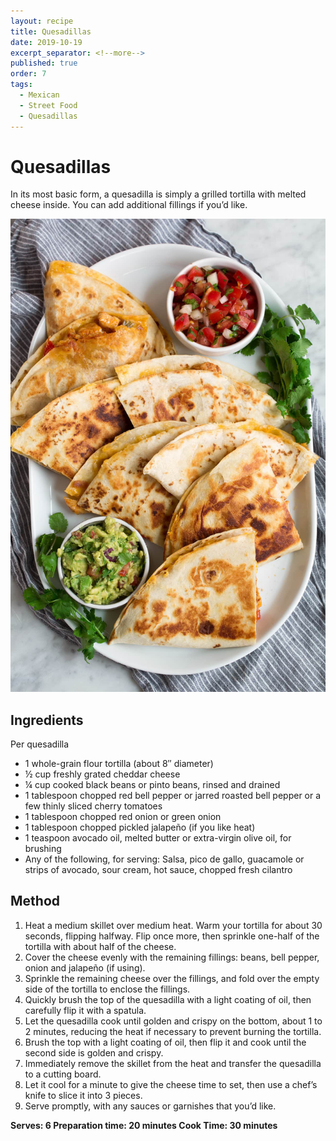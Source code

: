 ```yaml
---
layout: recipe
title: Quesadillas
date: 2019-10-19
excerpt_separator: <!--more-->
published: true
order: 7
tags:
  - Mexican
  - Street Food
  - Quesadillas
---
```


# Quesadillas

In its most basic form, a quesadilla is simply a grilled tortilla with melted cheese inside. You can add additional fillings if you’d like.

<!--more-->

[![Quesadillas](/_uploads/quesadillas.jpg)](/_uploads/quesadillas.jpg)

## Ingredients

Per quesadilla

- 1 whole-grain flour tortilla (about 8″ diameter)
- ½ cup freshly grated cheddar cheese
- ¼ cup cooked black beans or pinto beans, rinsed and drained
- 1 tablespoon chopped red bell pepper or jarred roasted bell pepper or a few thinly sliced cherry tomatoes
- 1 tablespoon chopped red onion or green onion
- 1 tablespoon chopped pickled jalapeño (if you like heat)
- 1 teaspoon avocado oil, melted butter or extra-virgin olive oil, for brushing
- Any of the following, for serving: Salsa, pico de gallo, guacamole or strips of avocado, sour cream, hot sauce, chopped fresh cilantro

## Method

1. Heat a medium skillet over medium heat. Warm your tortilla for about 30 seconds, flipping halfway. Flip once more, then sprinkle one-half of the tortilla with about half of the cheese.
2. Cover the cheese evenly with the remaining fillings: beans, bell pepper, onion and jalapeño (if using).
3. Sprinkle the remaining cheese over the fillings, and fold over the empty side of the tortilla to enclose the fillings.
4. Quickly brush the top of the quesadilla with a light coating of oil, then carefully flip it with a spatula.
5. Let the quesadilla cook until golden and crispy on the bottom, about 1 to 2 minutes, reducing the heat if necessary to prevent burning the tortilla.
6. Brush the top with a light coating of oil, then flip it and cook until the second side is golden and crispy.
7. Immediately remove the skillet from the heat and transfer the quesadilla to a cutting board.
8. Let it cool for a minute to give the cheese time to set, then use a chef’s knife to slice it into 3 pieces.
9. Serve promptly, with any sauces or garnishes that you’d like.

**Serves: 6
Preparation time: 20 minutes
Cook Time: 30 minutes**
